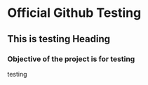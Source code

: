 # Official Github Testing

## This is testing Heading

### Objective of the project is for testing



testing
